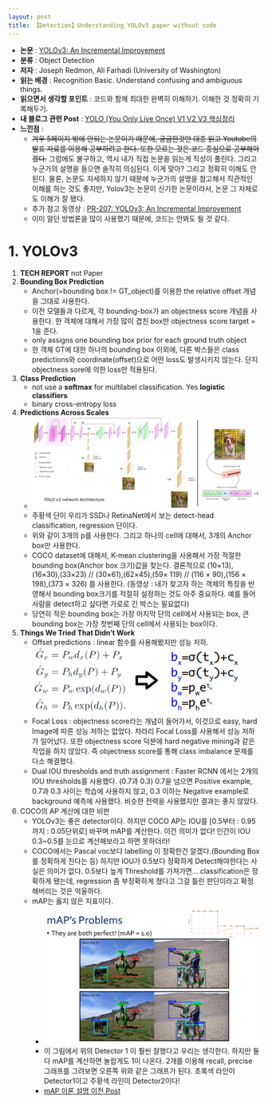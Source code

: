 ```yaml
---
layout: post
title: 【Detection】Understanding YOLOv3 paper without code 
---
```


- **논문** : [YOLOv3: An Incremental Improvement](https://arxiv.org/pdf/1804.02767.pdf)
- **분류** : Object Detection
- **저자** : Joseph Redmon, Ali Farhadi (University of Washington)
- **읽는 배경** : Recognition Basic. Understand confusing and ambiguous things.
- **읽으면서 생각할 포인트** : 코드와 함께 최대한 완벽히 이해하기. 이해한 것 정확히 기록해두기.
- **내 블로그 관련 Post** : [YOLO (You Only Live Once) V1 V2 V3 핵심정리](https://junha1125.github.io/blog/artificial-intelligence/2020-08-18-YOLO/)
- **느낀점**  : 
  - ~~겨우 5페이지 밖에 안되는 논문이기 때문에, 궁금한것만 대충 읽고 Youtube의 발표 자료를 이용해 공부하려고 한다. 또한 모르는 것은 코드 중심으로 공부해야겠다.~~  그럼에도 불구하고, 역시 내가 직접 논문을 읽는게 직성이 풀린다. 그리고 누군가의 설명을 들으면 솔직히 의심된다. 이게 맞아? 그리고 정확히 이해도 안된다. 물론, 논문도 자세하지 않기 때문에 누군가의 설명을 참고해서 직관적인 이해를 하는 것도 좋지만, Yolov3는 논문이 신기한 논문이라서, 논문 그 자체로도 이해가 잘 됐다. 
  - 추가 참고 동영상 : [PR-207: YOLOv3: An Incremental Improvement](https://www.youtube.com/watch?v=HMgcvgRrDcA)
  - 이미 알던 방법론을 많이 사용했기 때문에, 코드는 안봐도 될 것 같다. 



# 1. YOLOv3

1. **TECH REPORT** not Paper
2. **Bounding Box Prediction**
   - Anchor(=bounding box != GT_object)를 이용한 the relative offset 개념을 그대로 사용한다.
   - 이전 모델들과 다르게, 각 bounding-box가 an objectness score 개념을 사용한다. 한 객체에 대해서 가장 많이 겹친 box만 objectness score target = 1을 준다. 
   - only assigns one bounding box prior for each ground truth object
   - 한 객체 GT에 대한 하나의 bounding box 이외에, 다른 박스들은 class predictions와 coordinate(offset)으로 어떤 loss도 발생시키지 않는다. 단지 objectness sore에 의한 loss만 적용된다. 
3. **Class Prediction**
   - not use a **softmax** for multilabel classification. Yes  **logistic classifiers**
   - binary cross-entropy loss
4. **Predictions Across Scales**
   - ![image-20210202212841671](https://github.com/junha1125/Imgaes_For_GitBlog/blob/master/Typora/image-20210202212841671.png?raw=tru)
   - 주황색 단이 우리가 SSD나 RetinaNet에서 보는 detect-head classification, regression 단이다.
   - 위와 같이 3개의 p를 사용한다. 그리고 하나의 cell에 대해서, 3개의 Anchor box만 사용한다. 
   - COCO dataset에 대해서, K-mean clustering을 사용해서 가장 적절한 bounding box(Anchor box 크기)값을 찾는다. 결론적으로 (10×13),(16×30),(33×23) // (30×61),(62×45),(59× 119) // (116 × 90),(156 × 198),(373 × 326) 를 사용한다. (동영상 : 내가 찾고자 하는 객체의 특징을 반영해서 bounding box크기를 적절히 설정하는 것도 아주 중요하다. 예를 들어 사람을 detect하고 싶다면 가로로 긴 박스는 필요없다)
   - 당연히 작은 bounding box는 가장 마지막 단의 cell에서 사용되는 box, 큰 bounding box는 가장 첫번째 단의 cell에서 사용되는 box이다.
5. **Things We Tried That Didn’t Work**
   - Offset predictions : linear 함수를 사용해봤지만 성능 저하.   
     ![image-20210202222512434](https://github.com/junha1125/Imgaes_For_GitBlog/blob/master/Typora/image-20210202222512434.png?raw=tru)
   - Focal Loss : objectness score라는 개념이 들어가서, 이것으로 easy, hard Image에 따른 성능 저하는 없었다. 차라리 Focal Loss를 사용해서 성능 저하가 일어났다. 또한 objectness score 덕분에 hard negative mining과 같은 작업을 하지 않았다. 즉 objectness score를 통해 class imbalance 문제를 다소 해결했다.
   - Dual IOU thresholds and truth assignment : Faster RCNN 에서는 2개의 IOU thresholds를 사용했다. (0.7과 0.3) 0.7을 넘으면 Positive example, 0.7과 0.3 사이는 학습에 사용하지 않고, 0.3 이하는 Negative example로 background 예측에 사용했다. 비슷한 전력을 사용했지만 결과는 좋지 않았다. 
6. COCO의 AP 계산에 대한 비판
   - YOLOv3는 좋은 detector이다. 하지만 COCO AP는 IOU를 [0.5부터 : 0.95까지 : 0.05단위로] 바꾸며 mAP를 계산한다. 이건 의미가 없다! 인간이 IOU 0.3~0.5를 눈으로 계산해보라고 하면 못하더라! 
   - COCO에서는 Pascal voc보다 labelling 이 정확한건 알겠다.(Bounding Box를 정확하게 친다는 등) 하지만 IOU가 0.5보다 정확하게 Detect해야한다는 사실은 의미가 없다. 0.5보다 높게 Threshold를 가져가면... classification은 정확하게 됐는데, regression 좀 부정확하게 쳤다고 그걸 틀린 판단이라고 확정해버리는 것은 억울하다. 
   - mAP는 옳지 않은 지표이다.
     - <img src="https://github.com/junha1125/Imgaes_For_GitBlog/blob/master/Typora/image-20210202223526436.png?raw=tru" alt="image-20210202223526436" style="zoom: 50%;" />
     - 이 그림에서 위의 Detector 1 이 훨씬 잘했다고 우리는 생각한다. 하지만 둘다 mAP를 계산하면 놀랍게도 1이 나온다. 2개를 이용해 recall, precise 그래프를 그려보면 오른쪽 위와 같은 그래프가 된다. 초록색 라인이 Detector1이고 주황색 라인이 Detector2이다!  
     - [mAP 이론 설명 이전 Post ](https://junha1125.github.io/blog/artificial-intelligence/2020-08-10-detect,segmenta/#5-%ED%95%84%EC%88%98-%EC%84%B1%EB%8A%A5%EC%A7%80%ED%91%9C-map-mean-average-precision) 

































